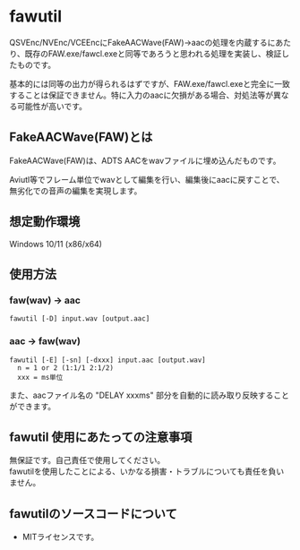 # fawutil

QSVEnc/NVEnc/VCEEncにFakeAACWave(FAW)→aacの処理を内蔵するにあたり、既存のFAW.exe/fawcl.exeと同等であろうと思われる処理を実装し、検証したものです。

基本的には同等の出力が得られるはずですが、FAW.exe/fawcl.exeと完全に一致することは保証できません。特に入力のaacに欠損がある場合、対処法等が異なる可能性が高いです。

## FakeAACWave(FAW)とは

FakeAACWave(FAW)は、ADTS AACをwavファイルに埋め込んだものです。

Aviutl等でフレーム単位でwavとして編集を行い、編集後にaacに戻すことで、無劣化での音声の編集を実現します。

## 想定動作環境  
Windows 10/11 (x86/x64)  

## 使用方法

### faw(wav) -> aac
```
fawutil [-D] input.wav [output.aac]
```

### aac -> faw(wav)
```
fawutil [-E] [-sn] [-dxxx] input.aac [output.wav]
  n = 1 or 2 (1:1/1 2:1/2)
  xxx = ms単位
```
また、aacファイル名の "DELAY xxxms" 部分を自動的に読み取り反映することができます。

## fawutil 使用にあたっての注意事項  
無保証です。自己責任で使用してください。   
fawutilを使用したことによる、いかなる損害・トラブルについても責任を負いません。 

## fawutilのソースコードについて
- MITライセンスです。